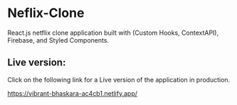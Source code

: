 # Neflix-Clone

React.js netflix clone application built with (Custom Hooks, ContextAPI), Firebase, and Styled Components.

## Live version:
Click on the following link for a Live version of the application in production.

https://vibrant-bhaskara-ac4cb1.netlify.app/

